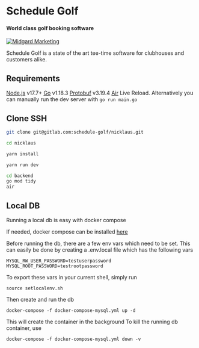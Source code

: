 # Schedule Golf

#### World class golf booking software

[![Midgard Marketing](https://i.imgur.com/HeynSu0.jpg)](https://midgard.marketing)

Schedule Golf is a state of the art tee-time software for clubhouses and customers alike.

## Requirements

[Node.js](https://nodejs.org/) v17.7+
[Go](https://go.dev/doc/install) v1.18.3
[Protobuf](https://grpc.io/docs/protoc-installation/) v3.19.4
[Air](https://github.com/cosmtrek/air) Live Reload. Alternatively you can manually run the dev server with `go run main.go`

## Clone SSH

```sh
git clone git@gitlab.com:schedule-golf/nicklaus.git

cd nicklaus

yarn install

yarn run dev
```

```sh
cd backend
go mod tidy
air
```

## Local DB
Running a local db is easy with docker compose

If needed, docker compose can be installed [here](https://docs.docker.com/compose/install/)

Before running the db, there are a few env vars which need to be set. 
This can easily be done by creating a .env.local file which has the following
vars

```
MYSQL_RW_USER_PASSWORD=testuserpassword
MYSQL_ROOT_PASSWORD=testrootpassword
```

To export these vars in your current shell, simply run 
```shell
source setlocalenv.sh
```

Then create and run the db
```shell
docker-compose -f docker-compose-mysql.yml up -d
```

This will create the container in the background
To kill the running db container, use
```shell
docker-compose -f docker-compose-mysql.yml down -v
```
